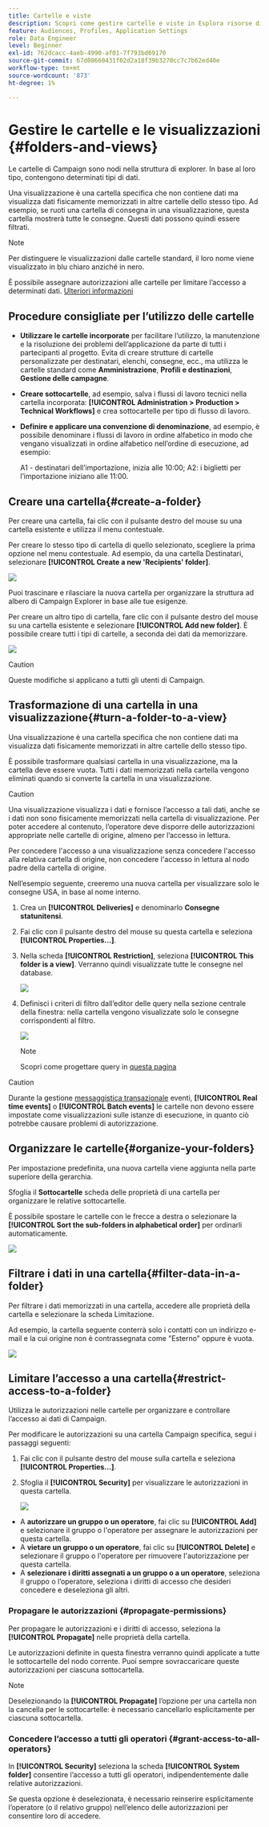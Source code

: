 ```yaml
---
title: Cartelle e viste
description: Scopri come gestire cartelle e viste in Esplora risorse di Campaign
feature: Audiences, Profiles, Application Settings
role: Data Engineer
level: Beginner
exl-id: 762dcacc-4aeb-4990-af01-7f793bd69170
source-git-commit: 67d08660431f02d2a18f39b3270cc7c7b62ed40e
workflow-type: tm+mt
source-wordcount: '873'
ht-degree: 1%

---
```


# Gestire le cartelle e le visualizzazioni {#folders-and-views}

Le cartelle di Campaign sono nodi nella struttura di explorer. In base al loro tipo, contengono determinati tipi di dati.

Una visualizzazione è una cartella specifica che non contiene dati ma visualizza dati fisicamente memorizzati in altre cartelle dello stesso tipo. Ad esempio, se ruoti una cartella di consegna in una visualizzazione, questa cartella mostrerà tutte le consegne. Questi dati possono quindi essere filtrati.


>[!NOTE]
>Per distinguere le visualizzazioni dalle cartelle standard, il loro nome viene visualizzato in blu chiaro anziché in nero.

È possibile assegnare autorizzazioni alle cartelle per limitare l’accesso a determinati dati. [Ulteriori informazioni](#restrict-access-to-a-folder)

## Procedure consigliate per l’utilizzo delle cartelle

* **Utilizzare le cartelle incorporate** per facilitare l’utilizzo, la manutenzione e la risoluzione dei problemi dell’applicazione da parte di tutti i partecipanti al progetto. Evita di creare strutture di cartelle personalizzate per destinatari, elenchi, consegne, ecc., ma utilizza le cartelle standard come **Amministrazione**, **Profili e destinazioni**, **Gestione delle campagne**.

* **Creare sottocartelle**, ad esempio, salva i flussi di lavoro tecnici nella cartella incorporata: **[!UICONTROL Administration > Production > Technical Workflows]** e crea sottocartelle per tipo di flusso di lavoro.

* **Definire e applicare una convenzione di denominazione**, ad esempio, è possibile denominare i flussi di lavoro in ordine alfabetico in modo che vengano visualizzati in ordine alfabetico nell’ordine di esecuzione, ad esempio:

   A1 - destinatari dell’importazione, inizia alle 10:00; A2: i biglietti per l’importazione iniziano alle 11:00.

## Creare una cartella{#create-a-folder}

Per creare una cartella, fai clic con il pulsante destro del mouse su una cartella esistente e utilizza il menu contestuale.

Per creare lo stesso tipo di cartella di quello selezionato, scegliere la prima opzione nel menu contestuale. Ad esempio, da una cartella Destinatari, selezionare **[!UICONTROL Create a new 'Recipients' folder]**.

![](assets/create-recipient-folder.png)

Puoi trascinare e rilasciare la nuova cartella per organizzare la struttura ad albero di Campaign Explorer in base alle tue esigenze.

Per creare un altro tipo di cartella, fare clic con il pulsante destro del mouse su una cartella esistente e selezionare **[!UICONTROL Add new folder]**. È possibile creare tutti i tipi di cartelle, a seconda dei dati da memorizzare.

![](assets/add-new-folder.png)

>[!CAUTION]
>Queste modifiche si applicano a tutti gli utenti di Campaign.

## Trasformazione di una cartella in una visualizzazione{#turn-a-folder-to-a-view}

Una visualizzazione è una cartella specifica che non contiene dati ma visualizza dati fisicamente memorizzati in altre cartelle dello stesso tipo.

È possibile trasformare qualsiasi cartella in una visualizzazione, ma la cartella deve essere vuota. Tutti i dati memorizzati nella cartella vengono eliminati quando si converte la cartella in una visualizzazione.

>[!CAUTION]
>
>Una visualizzazione visualizza i dati e fornisce l’accesso a tali dati, anche se i dati non sono fisicamente memorizzati nella cartella di visualizzazione. Per poter accedere al contenuto, l’operatore deve disporre delle autorizzazioni appropriate nelle cartelle di origine, almeno per l’accesso in lettura.
>
>Per concedere l&#39;accesso a una visualizzazione senza concedere l&#39;accesso alla relativa cartella di origine, non concedere l&#39;accesso in lettura al nodo padre della cartella di origine.

Nell’esempio seguente, creeremo una nuova cartella per visualizzare solo le consegne USA, in base al nome interno.

1. Crea un **[!UICONTROL Deliveries]** e denominarlo **Consegne statunitensi**.
1. Fai clic con il pulsante destro del mouse su questa cartella e seleziona **[!UICONTROL Properties...]**.
1. Nella scheda **[!UICONTROL Restriction]**, seleziona **[!UICONTROL This folder is a view]**. Verranno quindi visualizzate tutte le consegne nel database.

   ![](assets/this-folder-is-a-view.png)

1. Definisci i criteri di filtro dall’editor delle query nella sezione centrale della finestra: nella cartella vengono visualizzate solo le consegne corrispondenti al filtro.

   ![](assets/filter-view.png)

   >[!NOTE]
   >
   >Scopri come progettare query in [questa pagina](create-filters.md#advanced-filters)


>[!CAUTION]
>
>Durante la gestione [messaggistica transazionale](../send/transactional.md) eventi, **[!UICONTROL Real time events]** o **[!UICONTROL Batch events]** le cartelle non devono essere impostate come visualizzazioni sulle istanze di esecuzione, in quanto ciò potrebbe causare problemi di autorizzazione.

## Organizzare le cartelle{#organize-your-folders}

Per impostazione predefinita, una nuova cartella viene aggiunta nella parte superiore della gerarchia.

Sfoglia il **Sottocartelle** scheda delle proprietà di una cartella per organizzare le relative sottocartelle.

È possibile spostare le cartelle con le frecce a destra o selezionare la **[!UICONTROL Sort the sub-folders in alphabetical order]** per ordinarli automaticamente.

![](assets/sort-folders.png)


## Filtrare i dati in una cartella{#filter-data-in-a-folder}

Per filtrare i dati memorizzati in una cartella, accedere alle proprietà della cartella e selezionare la scheda Limitazione.

Ad esempio, la cartella seguente conterrà solo i contatti con un indirizzo e-mail e la cui origine non è contrassegnata come &quot;Esterno&quot; oppure è vuota.

![](assets/add-a-filter-to-a-folder.png)


## Limitare l’accesso a una cartella{#restrict-access-to-a-folder}

Utilizza le autorizzazioni nelle cartelle per organizzare e controllare l’accesso ai dati di Campaign.

Per modificare le autorizzazioni su una cartella Campaign specifica, segui i passaggi seguenti:

1. Fai clic con il pulsante destro del mouse sulla cartella e seleziona **[!UICONTROL Properties...]**.
1. Sfoglia il **[!UICONTROL Security]** per visualizzare le autorizzazioni in questa cartella.

   ![](assets/folder-permissions.png)

* A **autorizzare un gruppo o un operatore**, fai clic su **[!UICONTROL Add]** e selezionare il gruppo o l&#39;operatore per assegnare le autorizzazioni per questa cartella.
* A **vietare un gruppo o un operatore**, fai clic su **[!UICONTROL Delete]** e selezionare il gruppo o l&#39;operatore per rimuovere l&#39;autorizzazione per questa cartella.
* A **selezionare i diritti assegnati a un gruppo o a un operatore**, seleziona il gruppo o l’operatore, seleziona i diritti di accesso che desideri concedere e deseleziona gli altri.

### Propagare le autorizzazioni {#propagate-permissions}

Per propagare le autorizzazioni e i diritti di accesso, seleziona la **[!UICONTROL Propagate]** nelle proprietà della cartella.

Le autorizzazioni definite in questa finestra verranno quindi applicate a tutte le sottocartelle del nodo corrente. Puoi sempre sovraccaricare queste autorizzazioni per ciascuna sottocartella.

>[!NOTE]
>
>Deselezionando la **[!UICONTROL Propagate]** l’opzione per una cartella non la cancella per le sottocartelle: è necessario cancellarlo esplicitamente per ciascuna sottocartella.

### Concedere l’accesso a tutti gli operatori {#grant-access-to-all-operators}

In **[!UICONTROL Security]** seleziona la scheda **[!UICONTROL System folder]** consentire l’accesso a tutti gli operatori, indipendentemente dalle relative autorizzazioni.

Se questa opzione è deselezionata, è necessario reinserire esplicitamente l’operatore (o il relativo gruppo) nell’elenco delle autorizzazioni per consentire loro di accedere.
